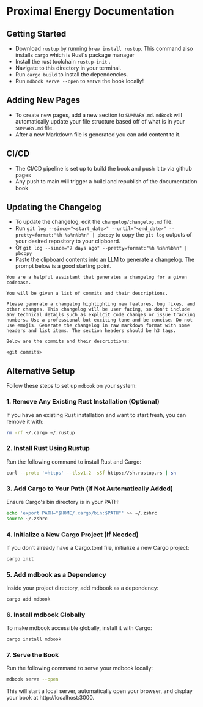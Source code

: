 # Proximal Energy Documentation

## Getting Started

- Download `rustup` by running `brew install rustup`. This command also installs `cargo` which is Rust's package manager
- Install the rust toolchain `rustup-init` .
- Navigate to this directory in your terminal.
- Run `cargo build` to install the dependencies.
- Run `mdbook serve --open` to serve the book locally!

## Adding New Pages

- To create new pages, add a new section to `SUMMARY.md`. `mdBook` will automatically update your file structure based off of what is in your `SUMMARY.md` file.
- After a new Markdown file is generated you can add content to it.

## CI/CD

- The CI/CD pipeline is set up to build the book and push it to via github pages
- Any push to main will trigger a build and republish of the documentation book

## Updating the Changelog

- To update the changelog, edit the `changelog/changelog.md` file.
- Run `git log --since="<start_date>" --until="<end_date>" --pretty=format:"%h %s%n%b%n" | pbcopy` to copy the `git log` outputs of your desired repository to your clipboard.
- Or `git log --since="7 days ago" --pretty=format:"%h %s%n%b%n" | pbcopy`
- Paste the clipboard contents into an LLM to generate a changelog. The prompt below is a good starting point.

```
You are a helpful assistant that generates a changelog for a given codebase.

You will be given a list of commits and their descriptions.

Please generate a changelog highlighting new features, bug fixes, and other changes. This changelog will be user facing, so don't include any technical details such as explicit code changes or issue tracking numbers. Use a professional but exciting tone and be concise. Do not use emojis. Generate the changelog in raw markdown format with some headers and list items. The section headers should be h3 tags.

Below are the commits and their descriptions:

<git commits>
```

## Alternative Setup

Follow these steps to set up `mdbook` on your system:

### 1. Remove Any Existing Rust Installation (Optional)

If you have an existing Rust installation and want to start fresh, you can remove it with:

```bash
rm -rf ~/.cargo ~/.rustup
```

### 2. Install Rust Using Rustup

Run the following command to install Rust and Cargo:

```bash
curl --proto '=https' --tlsv1.2 -sSf https://sh.rustup.rs | sh
```

### 3. Add Cargo to Your Path (If Not Automatically Added)

Ensure Cargo's bin directory is in your PATH:

```bash
echo 'export PATH="$HOME/.cargo/bin:$PATH"' >> ~/.zshrc
source ~/.zshrc
```

### 4. Initialize a New Cargo Project (If Needed)

If you don’t already have a Cargo.toml file, initialize a new Cargo project:

```bash
cargo init
```

### 5. Add mdbook as a Dependency

Inside your project directory, add mdbook as a dependency:

```bash
cargo add mdbook
```

### 6. Install mdbook Globally

To make mdbook accessible globally, install it with Cargo:

```bash
cargo install mdbook
```

### 7. Serve the Book

Run the following command to serve your mdbook locally:

```bash
mdbook serve --open
```

This will start a local server, automatically open your browser, and display your book at http://localhost:3000.
